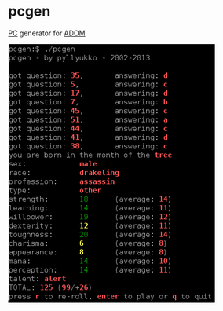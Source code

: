 pcgen
=====

[PC](https://en.wikipedia.org/wiki/Player_character) generator for [ADOM](http://www.adom.de/)

![pcgen-1.png](./screenshots/pcgen-1.png)
